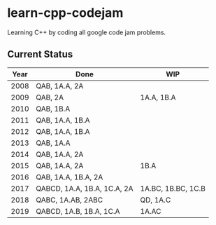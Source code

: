 # learn-cpp-codejam
Learning C++ by coding all google code jam problems.

## Current Status
|Year|Done     |WIP   |
|----|---------|------|
|2008|QAB, 1A.A, 2A|      |
|2009|QAB, 2A    |1A.A, 1B.A      |
|2010|QAB, 1B.A|      |
|2011|QAB, 1A.A, 1B.A|      |
|2012|QAB, 1A.A, 1B.A|      |
|2013|QAB, 1A.A|      |
|2014|QAB, 1A.A, 2A|      |
|2015|QAB, 1A.A, 2A|1B.A  |
|2016|QAB, 1A.A, 1B.A, 2A|      |
|2017|QABCD, 1A.A, 1B.A, 1C.A, 2A|1A.BC, 1B.BC, 1C.B|
|2018|QABC, 1A.AB, 2ABC| QD, 1A.C |
|2019|QABCD, 1A.B, 1B.A, 1C.A|1A.AC|
